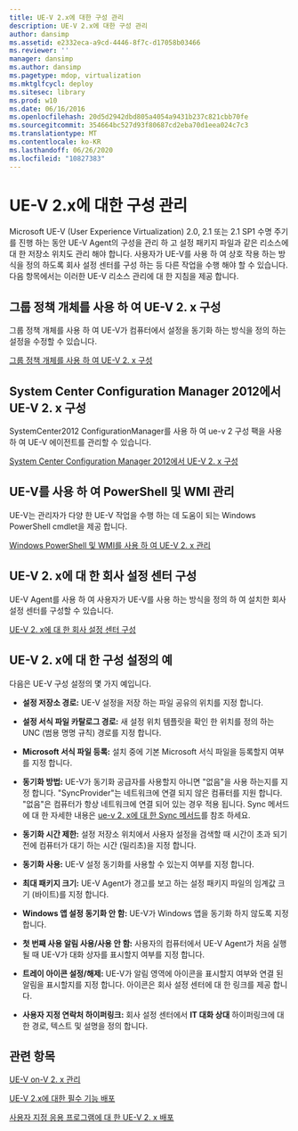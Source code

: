 ```yaml
---
title: UE-V 2.x에 대한 구성 관리
description: UE-V 2.x에 대한 구성 관리
author: dansimp
ms.assetid: e2332eca-a9cd-4446-8f7c-d17058b03466
ms.reviewer: ''
manager: dansimp
ms.author: dansimp
ms.pagetype: mdop, virtualization
ms.mktglfcycl: deploy
ms.sitesec: library
ms.prod: w10
ms.date: 06/16/2016
ms.openlocfilehash: 20d5d2942dbd805a4054a9431b237c821cbb70fe
ms.sourcegitcommit: 354664bc527d93f80687cd2eba70d1eea024c7c3
ms.translationtype: MT
ms.contentlocale: ko-KR
ms.lasthandoff: 06/26/2020
ms.locfileid: "10827383"
---
```

# UE-V 2.x에 대한 구성 관리


Microsoft UE-V (User Experience Virtualization) 2.0, 2.1 또는 2.1 SP1 수명 주기를 진행 하는 동안 UE-V Agent의 구성을 관리 하 고 설정 패키지 파일과 같은 리소스에 대 한 저장소 위치도 관리 해야 합니다. 사용자가 UE-V를 사용 하 여 상호 작용 하는 방식을 정의 하도록 회사 설정 센터를 구성 하는 등 다른 작업을 수행 해야 할 수 있습니다. 다음 항목에서는 이러한 UE-V 리소스 관리에 대 한 지침을 제공 합니다.

## 그룹 정책 개체를 사용 하 여 UE-V 2. x 구성


그룹 정책 개체를 사용 하 여 UE-V가 컴퓨터에서 설정을 동기화 하는 방식을 정의 하는 설정을 수정할 수 있습니다.

[그룹 정책 개체를 사용 하 여 UE-V 2. x 구성](configuring-ue-v-2x-with-group-policy-objects-both-uevv2.md)

## System Center Configuration Manager 2012에서 UE-V 2. x 구성


SystemCenter2012 ConfigurationManager를 사용 하 여 ue-v 2 구성 팩을 사용 하 여 UE-V 에이전트를 관리할 수 있습니다.

[System Center Configuration Manager 2012에서 UE-V 2. x 구성](configuring-ue-v-2x-with-system-center-configuration-manager-2012-both-uevv2.md)

## UE-V를 사용 하 여 PowerShell 및 WMI 관리


UE-V는 관리자가 다양 한 UE-V 작업을 수행 하는 데 도움이 되는 Windows PowerShell cmdlet을 제공 합니다.

[Windows PowerShell 및 WMI를 사용 하 여 UE-V 2. x 관리](administering-ue-v-2x-with-windows-powershell-and-wmi-both-uevv2.md)

## UE-V 2. x에 대 한 회사 설정 센터 구성


UE-V Agent를 사용 하 여 사용자가 UE-V를 사용 하는 방식을 정의 하 여 설치한 회사 설정 센터를 구성할 수 있습니다.

[UE-V 2. x에 대 한 회사 설정 센터 구성](configuring-the-company-settings-center-for-ue-v-2x-both-uevv2.md)

## UE-V 2. x에 대 한 구성 설정의 예


다음은 UE-V 구성 설정의 몇 가지 예입니다.

-   **설정 저장소 경로:** UE-V 설정을 저장 하는 파일 공유의 위치를 지정 합니다.

-   **설정 서식 파일 카탈로그 경로:** 새 설정 위치 템플릿을 확인 한 위치를 정의 하는 UNC (범용 명명 규칙) 경로를 지정 합니다.

-   **Microsoft 서식 파일 등록:** 설치 중에 기본 Microsoft 서식 파일을 등록할지 여부를 지정 합니다.

-   **동기화 방법:** UE-V가 동기화 공급자를 사용할지 아니면 "없음"을 사용 하는지를 지정 합니다. "SyncProvider"는 네트워크에 연결 되지 않은 컴퓨터를 지원 합니다. "없음"은 컴퓨터가 항상 네트워크에 연결 되어 있는 경우 적용 됩니다. Sync 메서드에 대 한 자세한 내용은 [ue-v 2. x에 대 한 Sync 메서드](sync-methods-for-ue-v-2x-both-uevv2.md)를 참조 하세요.

-   **동기화 시간 제한:** 설정 저장소 위치에서 사용자 설정을 검색할 때 시간이 초과 되기 전에 컴퓨터가 대기 하는 시간 (밀리초)을 지정 합니다.

-   **동기화 사용:** UE-V 설정 동기화를 사용할 수 있는지 여부를 지정 합니다.

-   **최대 패키지 크기:** UE-V Agent가 경고를 보고 하는 설정 패키지 파일의 임계값 크기 (바이트)를 지정 합니다.

-   **Windows 앱 설정 동기화 안 함:** UE-V가 Windows 앱을 동기화 하지 않도록 지정 합니다.

-   **첫 번째 사용 알림 사용/사용 안 함:** 사용자의 컴퓨터에서 UE-V Agent가 처음 실행 될 때 UE-V가 대화 상자를 표시할지 여부를 지정 합니다.

-   **트레이 아이콘 설정/해제:** UE-V가 알림 영역에 아이콘을 표시할지 여부와 연결 된 알림을 표시할지를 지정 합니다. 아이콘은 회사 설정 센터에 대 한 링크를 제공 합니다.

-   **사용자 지정 연락처 하이퍼링크:** 회사 설정 센터에서 **IT 대화 상대** 하이퍼링크에 대 한 경로, 텍스트 및 설명을 정의 합니다.






## 관련 항목


[UE-V on-V 2. x 관리](administering-ue-v-2x-new-uevv2.md)

[UE-V 2.x에 대한 필수 기능 배포](deploy-required-features-for-ue-v-2x-new-uevv2.md)

[사용자 지정 응용 프로그램에 대 한 UE-V 2. x 배포](deploy-ue-v-2x-for-custom-applications-new-uevv2.md)

 

 





